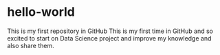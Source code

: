# hello-world
This is my first repository in GitHub
This is my first time in GitHub and so excited to start on Data Science project and improve my knowledge and also share them.
